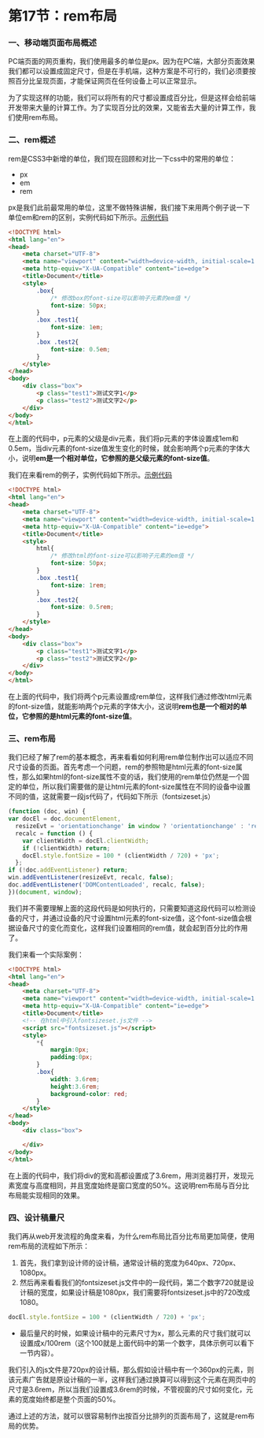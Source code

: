 # 第17节：rem布局

### 一、移动端页面布局概述

PC端页面的网页重构，我们使用最多的单位是px。因为在PC端，大部分页面效果我们都可以设置成固定尺寸，但是在手机端，这种方案是不可行的，我们必须要按照百分比呈现页面，才能保证网页在任何设备上可以正常显示。

为了实现这样的功能，我们可以将所有的尺寸都设置成百分比，但是这样会给前端开发带来大量的计算工作。为了实现百分比的效果，又能省去大量的计算工作，我们使用rem布局。

### 二、rem概述

rem是CSS3中新增的单位，我们现在回顾和对比一下css中的常用的单位：

* px
* em
* rem

px是我们此前最常用的单位，这里不做特殊讲解，我们接下来用两个例子说一下单位em和rem的区别，实例代码如下所示。[示例代码](https://github.com/xiaozhoulee/xiaozhou-examples/tree/master/01-网页重构/第17节：rem布局/demo01.html)

``` html
<!DOCTYPE html>
<html lang="en">
<head>
	<meta charset="UTF-8">
	<meta name="viewport" content="width=device-width, initial-scale=1.0">
	<meta http-equiv="X-UA-Compatible" content="ie=edge">
	<title>Document</title>
	<style>
		.box{
			/* 修改box的font-size可以影响子元素的em值 */
			font-size: 50px;
		}
		.box .test1{
			font-size: 1em;
		}
		.box .test2{
			font-size: 0.5em;
		}
	</style>
</head>
<body>
	<div class="box">
		<p class="test1">测试文字1</p>
		<p class="test2">测试文字2</p>
	</div>
</body>
</html>
``` 

在上面的代码中，p元素的父级是div元素，我们将p元素的字体设置成1em和0.5em，当div元素的font-size值发生变化的时候，就会影响两个p元素的字体大小，说明**em是一个相对单位，它参照的是父级元素的font-size值**。

我们在来看rem的例子，实例代码如下所示。[示例代码](https://github.com/xiaozhoulee/xiaozhou-examples/tree/master/01-网页重构/第17节：rem布局/demo02.html)

``` html
<!DOCTYPE html>
<html lang="en">
<head>
	<meta charset="UTF-8">
	<meta name="viewport" content="width=device-width, initial-scale=1.0">
	<meta http-equiv="X-UA-Compatible" content="ie=edge">
	<title>Document</title>
	<style>
		html{
			/* 修改html的font-size可以影响子元素的em值 */
			font-size: 50px;
		}
		.box .test1{
			font-size: 1rem;
		}
		.box .test2{
			font-size: 0.5rem;
		}
	</style>
</head>
<body>
	<div class="box">
		<p class="test1">测试文字1</p>
		<p class="test2">测试文字2</p>
	</div>
</body>
</html>
```

在上面的代码中，我们将两个p元素设置成rem单位，这样我们通过修改html元素的font-size值，就能影响两个p元素的字体大小，这说明**rem也是一个相对的单位，它参照的是html元素的font-size值**。

### 三、rem布局

我们已经了解了rem的基本概念，再来看看如何利用rem单位制作出可以适应不同尺寸设备的页面。首先考虑一个问题，rem的参照物是html元素的font-size属性，那么如果html的font-size属性不变的话，我们使用的rem单位仍然是一个固定的单位，所以我们需要做的是让html元素的font-size属性在不同的设备中设置不同的值，这就需要一段js代码了，代码如下所示（fontsizeset.js）

``` js
(function (doc, win) {
var docEl = doc.documentElement,
  resizeEvt = 'orientationchange' in window ? 'orientationchange' : 'resize',
  recalc = function () {
    var clientWidth = docEl.clientWidth;
    if (!clientWidth) return;
    docEl.style.fontSize = 100 * (clientWidth / 720) + 'px';
  };
if (!doc.addEventListener) return;
win.addEventListener(resizeEvt, recalc, false);
doc.addEventListener('DOMContentLoaded', recalc, false);
})(document, window);
```

我们并不需要理解上面的这段代码是如何执行的，只需要知道这段代码可以检测设备的尺寸，并通过设备的尺寸设置html元素的font-size值，这个font-size值会根据设备尺寸的变化而变化，这样我们设置相同的rem值，就会起到百分比的作用了。

我们来看一个实际案例：

``` html
<!DOCTYPE html>
<html lang="en">
<head>
    <meta charset="UTF-8">
    <meta name="viewport" content="width=device-width, initial-scale=1.0">
    <meta http-equiv="X-UA-Compatible" content="ie=edge">
    <title>Document</title>
	<!-- 在html中引入fontsizeset.js文件 -->
    <script src="fontsizeset.js"></script>
    <style>
        *{
            margin:0px;
            padding:0px;
        }       
        .box{
            width: 3.6rem;
            height:3.6rem;
            background-color: red;
        } 
    </style>
</head>
<body>
    <div class="box">

    </div>
</body>
</html>
```

在上面的代码中，我们将div的宽和高都设置成了3.6rem，用浏览器打开，发现元素宽度与高度相同，并且宽度始终是窗口宽度的50%。这说明rem布局与百分比布局能实现相同的效果。

### 四、设计稿量尺

我们再从web开发流程的角度来看，为什么rem布局比百分比布局更加简便，使用rem布局的流程如下所示：

1. 首先，我们拿到设计师的设计稿，通常设计稿的宽度为640px、720px、1080px。
2. 然后再来看看我们的fontsizeset.js文件中的一段代码，第二个数字720就是设计稿的宽度，如果设计稿是1080px，我们需要将fontsizeset.js中的720改成1080。

``` js
docEl.style.fontSize = 100 * (clientWidth / 720) + 'px';
```

* 最后量尺的时候，如果设计稿中的元素尺寸为x，那么元素的尺寸我们就可以设置成x/100rem（这个100就是上面代码中的第一个数字，具体示例可以看下一节内容）。

我们引入的js文件是720px的设计稿，那么假如设计稿中有一个360px的元素，则该元素广告就是原设计稿的一半，这样我们通过换算可以得到这个元素在网页中的尺寸是3.6rem，所以当我们设置成3.6rem的时候，不管视窗的尺寸如何变化，元素的宽度始终都是整个页面的50%。

通过上述的方法，就可以很容易制作出按百分比排列的页面布局了，这就是rem布局的优势。



 

